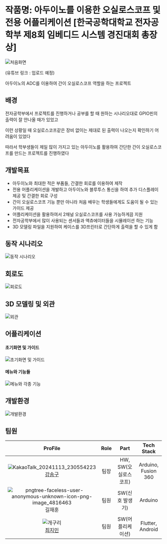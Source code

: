# 작품명: 아두이노를 이용한 오실로스코프 및 전용 어플리케이션 [한국공학대학교 전자공학부 제8회 임베디드 시스템 경진대회 총장상]

![처음화면](https://github.com/user-attachments/assets/a0a07ad7-1137-476a-8e30-6d9f0e91d2c3)

(유튜브 링크 : 업로드 예정)

아두이노의 ADC를 이용하여 간이 오실로스코프 역할을 하는 프로젝트

## 배경

전자공학부에서 프로젝트를 진행하거나 공부를 할 때 원하는 시나리오대로 GPIO핀의 출력이 잘 안나올 때가 있었고

이런 상황일 때 오실로스코프같은 장비 없이는 제대로 된 출력이 나오는지 확인하기 어려움이 있었다

따라서 학부생들이 제일 많이 가지고 있는 아두이노를 활용하여 간단한 간이 오실로스코프를 만드는 프로젝트를 진행하였다

## 개발목표

- 아두이노와 최대한 적은 부품들, 간결한 회로를 이용하여 제작
- 전용 어플리케이션을 개발하고 아두이노와 블루투스 통신을 하여 추가 디스플레이 제공 및 간결한 회로 구성
- 간이 오실로스코프 기능 뿐만 아니라 처음 배우는 학생들에게도 도움이 될 수 있는 가이드 제공
- 어플리케이션을 활용하여서 2채널 오실로스코프를 사용 가능하게끔 지원
- 전자공학부에서 많이 사용되는 센서들과 액츄에이터들을 시뮬레이션 하는 기능
- 3D 모델링 파일을 지원하여 케이스를 3D프린터로 간단하게 출력을 할 수 있게 함

## 동작 시나리오

![동작 시나리오](https://github.com/user-attachments/assets/4ef5ec5d-ea19-44e0-ac86-1f3d078a5670)

## 회로도

![회로도](https://github.com/user-attachments/assets/e3161e7a-6b06-47f7-8b46-e6b3034274f5)

## 3D 모델링 및 외관

![외관](https://github.com/user-attachments/assets/ed3357a7-eeb5-4285-b4ab-0710317535df)

## 어플리케이션
#### 초기화면 및 가이드
![초기화면 및 가이드](https://github.com/user-attachments/assets/7efca86f-b82a-40bd-9cc6-c9a69779c1b0)

#### 메뉴와 기능들
![메뉴와 각종 기능](https://github.com/user-attachments/assets/15d83998-a611-49e5-a623-8c894037e61f)

## 개발환경

![개발환경](https://github.com/user-attachments/assets/bf43c1ff-1d0f-47ac-878f-d824f44c22fe)

## 팀원

| ProFile | Role | Part | Tech Stack |
|:--------:|:--------:|:--------:|:--------:|
| ![KakaoTalk_20241113_230554223](https://github.com/user-attachments/assets/986e1819-2d0d-4715-97ce-590ea6495421) <br> [강송구](https://github.com/Throwball99) |   팀장  |   HW, SW(오실로스코프) |   Arduino, Fusion 360 |
| ![pngtree-faceless-user-anonymous-unknown-icon-png-image_4816463](https://github.com/user-attachments/assets/bfd8d075-4b37-4b94-b6ca-e27ba3707f3c) <br>  길재훈  |   팀원  |   SW(신호 발생기)  |   Arduino  |
|   ![개구리](https://github.com/Throwball99/2023ESWContest_free_1042/assets/143514249/69319bbd-74bb-40c1-92d8-ae96e23b3500) <br> [최지민](https://github.com/irmu98)    |   팀원  |   SW(어플리케이션)  |   Flutter, Android  |
